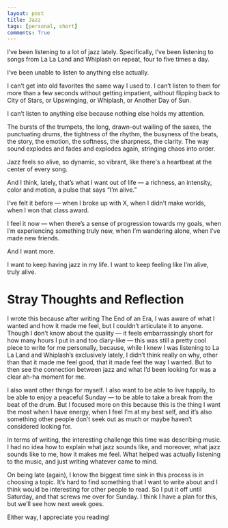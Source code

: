 ```yaml
---
layout: post
title: Jazz
tags: [personal, short]
comments: True
---
```


I’ve been listening to a lot of jazz lately. Specifically, I’ve been listening to songs from La La Land and Whiplash on repeat, four to five times a day.

I’ve been unable to listen to anything else actually.

I can’t get into old favorites the same way I used to. I can’t listen to them for more than a few seconds without getting impatient, without flipping back to City of Stars, or Upswinging, or Whiplash, or Another Day of Sun. 

I can’t listen to anything else because nothing else holds my attention.

The bursts of the trumpets, the long, drawn-out wailing of the saxes, the punctuating drums, the tightness of the rhythm, the busyness of the beats, the story, the emotion, the softness, the sharpness, the clarity. The way sound explodes and fades and explodes again, stringing chaos into order. 

Jazz feels so alive, so dynamic, so vibrant, like there's a heartbeat at the center of every song.

And I think, lately, that’s what I want out of life — a richness, an intensity, color and motion, a pulse that says “I’m alive.” 

I’ve felt it before — when I broke up with X, when I didn’t make worlds, when I won that class award.

I feel it now — when there’s a sense of progression towards my goals, when I’m experiencing something truly new, when I’m wandering alone, when I’ve made new friends.

And I want more. 

I want to keep having jazz in my life. I want to keep feeling like I’m alive, truly alive.

# Stray Thoughts and Reflection

I wrote this because after writing The End of an Era, I was aware of what I wanted and how it made me feel, but I couldn’t articulate it to anyone. Though I don’t know about the quality — it feels embarrassingly short for how many hours I put in and too diary-like — this was still a pretty cool piece to write for me personally, because, while I knew I was listening to La La Land and Whiplash’s exclusively lately, I didn’t think really on why, other than that it made me feel good, that it made feel the way I wanted. But to then see the connection between jazz and what I’d been looking for was a clear ah-ha moment for me. 

I also want other things for myself. I also want to be able to live happily, to be able to enjoy a peaceful Sunday — to be able to take a break from the beat of the drum. But I focused more on this because this is the thing I want the most when I have energy, when I feel I’m at my best self, and it’s also something other people don’t seek out as much or maybe haven’t considered looking for. 

In terms of writing, the interesting challenge this time was describing music. I had no idea how to explain what jazz sounds like, and moreover, what jazz sounds like to me, how it makes me feel. What helped was actually listening to the music, and just writing whatever came to mind.

On being late (again), I know the biggest time sink in this process is in choosing a topic. It’s hard to find something that I want to write about and I think would be interesting for other people to read. So I put it off until Saturday, and that screws me over for Sunday. I think I have a plan for this, but we’ll see how next week goes. 

Either way, I appreciate you reading!
